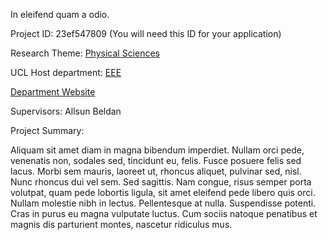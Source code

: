 In eleifend quam a odio.

Project ID: 23ef547809
(You will need this ID for your application)

Research Theme: [Physical Sciences](/themes/physical-sciences)

UCL Host department: [EEE](/departments/eee)

[Department Website](https://www.example.com/dept5)

Supervisors: Allsun Beldan

Project Summary:

Aliquam sit amet diam in magna bibendum imperdiet. Nullam orci pede, venenatis non, sodales sed, tincidunt eu, felis. Fusce posuere felis sed lacus. Morbi sem mauris, laoreet ut, rhoncus aliquet, pulvinar sed, nisl. Nunc rhoncus dui vel sem. Sed sagittis. Nam congue, risus semper porta volutpat, quam pede lobortis ligula, sit amet eleifend pede libero quis orci. Nullam molestie nibh in lectus. Pellentesque at nulla. Suspendisse potenti. Cras in purus eu magna vulputate luctus. Cum sociis natoque penatibus et magnis dis parturient montes, nascetur ridiculus mus.